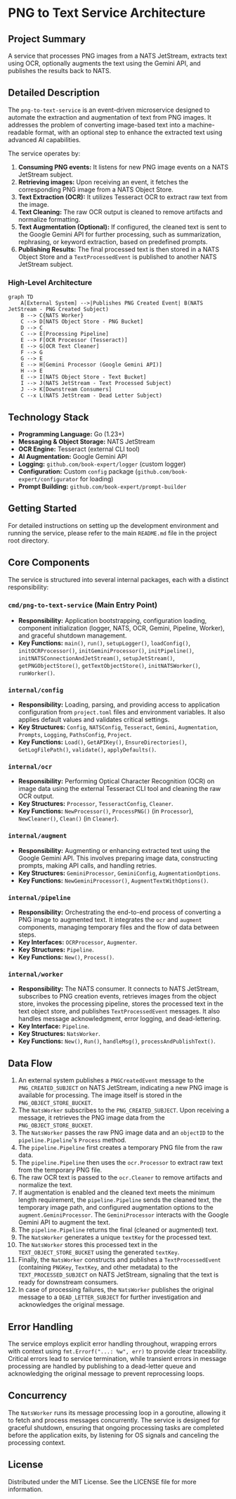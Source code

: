 # PNG to Text Service Architecture

## Project Summary

A service that processes PNG images from a NATS JetStream, extracts text using OCR, optionally augments the text using the Gemini API, and publishes the results back to NATS.

## Detailed Description

The `png-to-text-service` is an event-driven microservice designed to automate the extraction and augmentation of text from PNG images. It addresses the problem of converting image-based text into a machine-readable format, with an optional step to enhance the extracted text using advanced AI capabilities.

The service operates by:
1.  **Consuming PNG events:** It listens for new PNG image events on a NATS JetStream subject.
2.  **Retrieving images:** Upon receiving an event, it fetches the corresponding PNG image from a NATS Object Store.
3.  **Text Extraction (OCR):** It utilizes Tesseract OCR to extract raw text from the image.
4.  **Text Cleaning:** The raw OCR output is cleaned to remove artifacts and normalize formatting.
5.  **Text Augmentation (Optional):** If configured, the cleaned text is sent to the Google Gemini API for further processing, such as summarization, rephrasing, or keyword extraction, based on predefined prompts.
6.  **Publishing Results:** The final processed text is then stored in a NATS Object Store and a `TextProcessedEvent` is published to another NATS JetStream subject.

### High-Level Architecture

```mermaid
graph TD
    A[External System] -->|Publishes PNG Created Event| B(NATS JetStream - PNG Created Subject)
    B --> C{NATS Worker}
    C --> D[NATS Object Store - PNG Bucket]
    D --> C
    C --> E[Processing Pipeline]
    E --> F[OCR Processor (Tesseract)]
    E --> G[OCR Text Cleaner]
    F --> G
    G --> E
    E --> H[Gemini Processor (Google Gemini API)]
    H --> E
    E --> I[NATS Object Store - Text Bucket]
    I --> J(NATS JetStream - Text Processed Subject)
    J --> K[Downstream Consumers]
    C --x L(NATS JetStream - Dead Letter Subject)
```

## Technology Stack

-   **Programming Language:** Go (1.23+)
-   **Messaging & Object Storage:** NATS JetStream
-   **OCR Engine:** Tesseract (external CLI tool)
-   **AI Augmentation:** Google Gemini API
-   **Logging:** `github.com/book-expert/logger` (custom logger)
-   **Configuration:** Custom `config` package (`github.com/book-expert/configurator` for loading)
-   **Prompt Building:** `github.com/book-expert/prompt-builder`

## Getting Started

For detailed instructions on setting up the development environment and running the service, please refer to the main `README.md` file in the project root directory.

## Core Components

The service is structured into several internal packages, each with a distinct responsibility:

### `cmd/png-to-text-service` (Main Entry Point)

-   **Responsibility:** Application bootstrapping, configuration loading, component initialization (logger, NATS, OCR, Gemini, Pipeline, Worker), and graceful shutdown management.
-   **Key Functions:** `main()`, `run()`, `setupLogger()`, `loadConfig()`, `initOCRProcessor()`, `initGeminiProcessor()`, `initPipeline()`, `initNATSConnectionAndJetStream()`, `setupJetStream()`, `getPNGObjectStore()`, `getTextObjectStore()`, `initNATSWorker()`, `runWorker()`.

### `internal/config`

-   **Responsibility:** Loading, parsing, and providing access to application configuration from `project.toml` files and environment variables. It also applies default values and validates critical settings.
-   **Key Structures:** `Config`, `NATSConfig`, `Tesseract`, `Gemini`, `Augmentation`, `Prompts`, `Logging`, `PathsConfig`, `Project`.
-   **Key Functions:** `Load()`, `GetAPIKey()`, `EnsureDirectories()`, `GetLogFilePath()`, `validate()`, `applyDefaults()`.

### `internal/ocr`

-   **Responsibility:** Performing Optical Character Recognition (OCR) on image data using the external Tesseract CLI tool and cleaning the raw OCR output.
-   **Key Structures:** `Processor`, `TesseractConfig`, `Cleaner`.
-   **Key Functions:** `NewProcessor()`, `ProcessPNG()` (in `Processor`), `NewCleaner()`, `Clean()` (in `Cleaner`).

### `internal/augment`

-   **Responsibility:** Augmenting or enhancing extracted text using the Google Gemini API. This involves preparing image data, constructing prompts, making API calls, and handling retries.
-   **Key Structures:** `GeminiProcessor`, `GeminiConfig`, `AugmentationOptions`.
-   **Key Functions:** `NewGeminiProcessor()`, `AugmentTextWithOptions()`.

### `internal/pipeline`

-   **Responsibility:** Orchestrating the end-to-end process of converting a PNG image to augmented text. It integrates the `ocr` and `augment` components, managing temporary files and the flow of data between steps.
-   **Key Interfaces:** `OCRProcessor`, `Augmenter`.
-   **Key Structures:** `Pipeline`.
-   **Key Functions:** `New()`, `Process()`.

### `internal/worker`

-   **Responsibility:** The NATS consumer. It connects to NATS JetStream, subscribes to PNG creation events, retrieves images from the object store, invokes the processing pipeline, stores the processed text in the text object store, and publishes `TextProcessedEvent` messages. It also handles message acknowledgment, error logging, and dead-lettering.
-   **Key Interface:** `Pipeline`.
-   **Key Structures:** `NatsWorker`.
-   **Key Functions:** `New()`, `Run()`, `handleMsg()`, `processAndPublishText()`.

## Data Flow

1.  An external system publishes a `PNGCreatedEvent` message to the `PNG_CREATED_SUBJECT` on NATS JetStream, indicating a new PNG image is available for processing. The image itself is stored in the `PNG_OBJECT_STORE_BUCKET`.
2.  The `NatsWorker` subscribes to the `PNG_CREATED_SUBJECT`. Upon receiving a message, it retrieves the PNG image data from the `PNG_OBJECT_STORE_BUCKET`.
3.  The `NatsWorker` passes the raw PNG image data and an `objectID` to the `pipeline.Pipeline`'s `Process` method.
4.  The `pipeline.Pipeline` first creates a temporary PNG file from the raw data.
5.  The `pipeline.Pipeline` then uses the `ocr.Processor` to extract raw text from the temporary PNG file.
6.  The raw OCR text is passed to the `ocr.Cleaner` to remove artifacts and normalize the text.
7.  If augmentation is enabled and the cleaned text meets the minimum length requirement, the `pipeline.Pipeline` sends the cleaned text, the temporary image path, and configured augmentation options to the `augment.GeminiProcessor`. The `GeminiProcessor` interacts with the Google Gemini API to augment the text.
8.  The `pipeline.Pipeline` returns the final (cleaned or augmented) text.
9.  The `NatsWorker` generates a unique `textKey` for the processed text.
10. The `NatsWorker` stores this processed text in the `TEXT_OBJECT_STORE_BUCKET` using the generated `textKey`.
11. Finally, the `NatsWorker` constructs and publishes a `TextProcessedEvent` (containing `PNGKey`, `TextKey`, and other metadata) to the `TEXT_PROCESSED_SUBJECT` on NATS JetStream, signaling that the text is ready for downstream consumers.
12. In case of processing failures, the `NatsWorker` publishes the original message to a `DEAD_LETTER_SUBJECT` for further investigation and acknowledges the original message.

## Error Handling

The service employs explicit error handling throughout, wrapping errors with context using `fmt.Errorf("...: %w", err)` to provide clear traceability. Critical errors lead to service termination, while transient errors in message processing are handled by publishing to a dead-letter queue and acknowledging the original message to prevent reprocessing loops.

## Concurrency

The `NatsWorker` runs its message processing loop in a goroutine, allowing it to fetch and process messages concurrently. The service is designed for graceful shutdown, ensuring that ongoing processing tasks are completed before the application exits, by listening for OS signals and canceling the processing context.

## License

Distributed under the MIT License. See the LICENSE file for more information.
